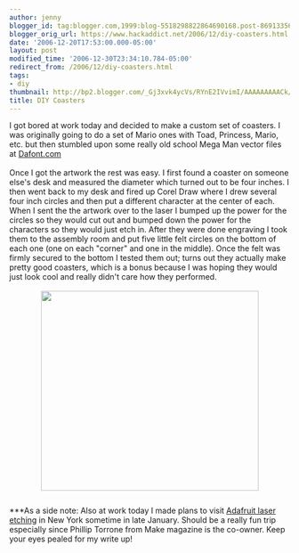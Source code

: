 ```yaml
---
author: jenny
blogger_id: tag:blogger.com,1999:blog-5518298822864690168.post-8691335686227649413
blogger_orig_url: https://www.hackaddict.net/2006/12/diy-coasters.html
date: '2006-12-20T17:53:00.000-05:00'
layout: post
modified_time: '2006-12-30T23:34:10.784-05:00'
redirect_from: /2006/12/diy-coasters.html
tags:
- diy
thumbnail: http://bp2.blogger.com/_Gj3xvk4ycVs/RYnE2IVvimI/AAAAAAAAACk/xNWbuCQjlDM/s72-c/mario.jpg
title: DIY Coasters
---
```


<img alt="" border="0" id="BLOGGER_PHOTO_ID_5010752494657047138" src="{{ site.url }}/assets/images/2006-12-20-image-0000.jpg" style="margin: 0pt 0pt 10px 10px; float: right; "/>I got bored at work today and decided to make a custom set of coasters.  I was originally going to do a set of Mario ones with Toad, Princess, Mario, etc.  but then stumbled upon some really old school Mega Man vector files at <a href="http://www.dafont.com/">Dafont.com</a><br/><br/>Once I got the artwork the rest was easy.   I first found a coaster on someone else's desk and measured the diameter which turned out to be four inches. I then went back to my desk and fired up Corel Draw where I drew several four inch circles and then put a different character at the center of each.   When I sent the the artwork over to the laser I bumped up the power for the circles so they would cut out and bumped down the power for the characters so they would just etch in.  After they were done engraving I took them to the assembly room and put five little felt circles on the bottom of each one (one on each "corner" and one in the middle).  Once the felt was firmly secured to the bottom I tested them out; turns out they actually make pretty good coasters, which is a bonus because I was hoping they would just look cool and really didn't care how they performed.<br/><br/><img alt="" border="0" id="BLOGGER_PHOTO_ID_5010747783077923410" src="{{ site.url }}/assets/images/2006-12-20-image-0001.jpg" style="margin: 0px auto 10px; display: block; text-align: center;  width: 391px; height: 359px;"/><br/>***As a side note: Also at work today I made plans to visit <a href="http://www.adafruit.com/laser/">Adafruit laser etching</a> in New York sometime in late January.    Should be a really fun trip especially since Phillip Torrone from Make magazine is the co-owner. Keep your eyes pealed for my write up!